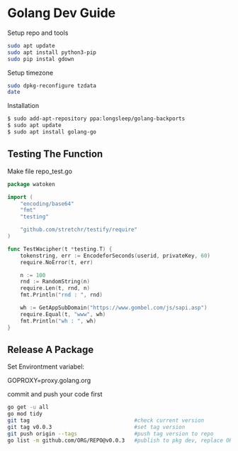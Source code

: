 # Golang Dev Guide
Setup repo and tools
```sh
sudo apt update
sudo apt install python3-pip
sudo pip instal gdown
```
Setup timezone
```sh
sudo dpkg-reconfigure tzdata
date
```
Installation
```sh
$ sudo add-apt-repository ppa:longsleep/golang-backports
$ sudo apt update
$ sudo apt install golang-go
```

## Testing The Function
Make file repo_test.go

```go
package watoken

import (
    "encoding/base64"
    "fmt"
    "testing"

    "github.com/stretchr/testify/require"
)

func TestWacipher(t *testing.T) {
    tokenstring, err := EncodeforSeconds(userid, privateKey, 60)
    require.NoError(t, err)

    n := 100
    rnd := RandomString(n)
    require.Len(t, rnd, n)
    fmt.Println("rnd : ", rnd)

    wh := GetAppSubDomain("https://www.gombel.com/js/sapi.asp")
    require.Equal(t, "www", wh)
    fmt.Println("wh : ", wh)
}
```

## Release A Package

Set Environtment variabel:

GOPROXY=proxy.golang.org

commit and push your code first

```sh
go get -u all
go mod tidy
git tag                                 #check current version
git tag v0.0.3                          #set tag version
git push origin --tags                  #push tag version to repo
go list -m github.com/ORG/REPO@v0.0.3   #publish to pkg dev, replace ORG/URL with your repo URL
```
